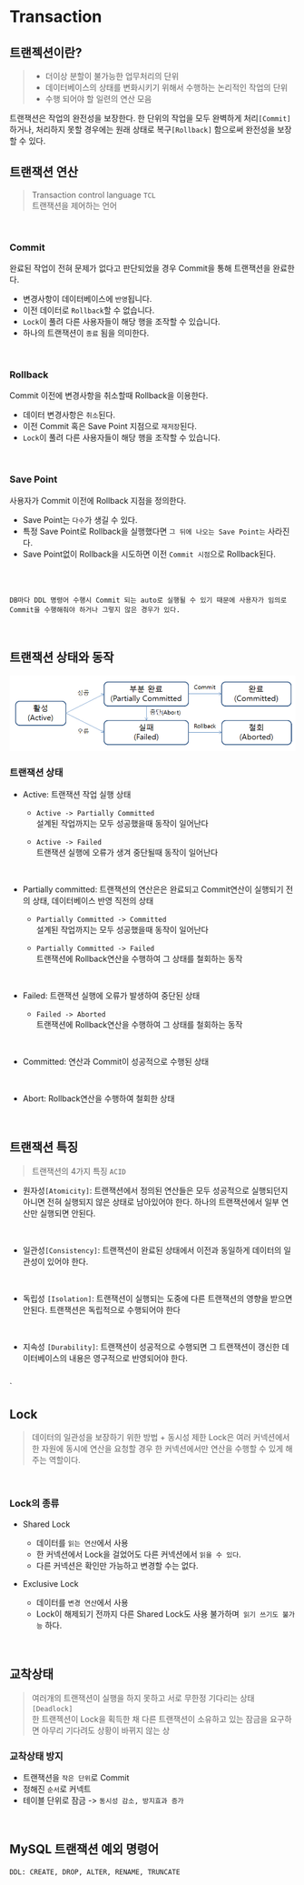 # Transaction

## 트랜젝션이란?

> - 더이상 분할이 불가능한 업무처리의 단위
> - 데이터베이스의 상태를 변화시키기 위해서 수행하는 논리적인 작업의 단위
> - 수행 되어야 할 일련의 연산 모음

트랜잭션은 작업의 완전성을 보장한다. 한 단위의 작업을 모두 완벽하게 처리`[Commit]`하거나, 처리하지 못할 경우에는 원래 상태로 복구`[Rollback]` 함으로써 완전성을 보장할 수 있다.

## 트랜잭션 연산

> Transaction control language `TCL`  
> 트랜잭션을 제어하는 언어

<br>

### Commit

완료된 작업이 전혀 문제가 없다고 판단되었을 경우 Commit을 통해 트랜잭션을 완료한다.

- 변경사항이 데이터베이스에 `반영`됩니다.
- 이전 데이터로 `Rollback`할 수 없습니다.
- `Lock`이 풀려 다른 사용자들이 해당 행을 조작할 수 있습니다.
- 하나의 트랜잭션이 `종료` 됨을 의미한다.

<br>

### Rollback

Commit 이전에 변경사항을 취소할때 Rollback을 이용한다.

- 데이터 변경사항은 `취소`된다.
- 이전 Commit 혹은 Save Point 지점으로 `재저장`된다.
- `Lock`이 풀려 다른 사용자들이 해당 행을 조작할 수 있습니다.

<br>

### Save Point

사용자가 Commit 이전에 Rollback 지점을 정의한다.

- Save Point는 `다수`가 생길 수 있다.
- 특정 Save Point로 Rollback을 실행했다면 `그 뒤에 나오는 Save Point는` 사라진다.
- Save Point없이 Rollback을 시도하면 이전 `Commit 시점`으로 Rollback된다.

<br> 
<br>

```
DB마다 DDL 명령어 수행시 Commit 되는 auto로 실행될 수 있기 때문에 사용자가 임의로 Commit을 수행해줘야 하거나 그렇지 않은 경우가 있다.
```

<br>

## 트랜잭션 상태와 동작

![트랜잭션 동작](./transaction/%ED%8A%B8%EB%9E%9C%EC%9E%AD%EC%85%98_%EC%83%81%ED%83%9C%EC%A0%84%EC%9D%B4%EB%8F%84.png)

### 트랜잭션 상태

- Active: 트랜잭션 작업 실행 상태

  - `Active -> Partially Committed`  
    설계된 작업까지는 모두 성공했을때 동작이 일어난다

  - `Active -> Failed`  
    트랜잭션 실행에 오류가 생겨 중단될때 동작이 일어난다

<br>

- Partially committed: 트랜잭션의 연산은은 완료되고 Commit연산이 실행되기 전의 상태, 데이터베이스 반영 직전의 상태

  - `Partially Committed -> Committed`  
    설계된 작업까지는 모두 성공했을때 동작이 일어난다

  - `Partially Committed -> Failed`  
    트랜잭션에 Rollback연산을 수행하여 그 상태를 철회하는 동작

<br>

- Failed: 트랜잭션 실행에 오류가 발생하여 중단된 상태

  - `Failed -> Aborted`  
    트랜잭션에 Rollback연산을 수행하여 그 상태를 철회하는 동작

<br>

- Committed: 연산과 Commit이 성공적으로 수행된 상태

<br>

- Abort: Rollback연산을 수행하여 철회한 상태

<br>

## 트랜잭션 특징

> 트랜잭션의 4가지 특징 `ACID`

- 원자성`[Atomicity]`: 트랜잭션에서 정의된 연산들은 모두 성공적으로 실행되던지 아니면 전혀 실행되지 않은 상태로 남아있어야 한다. 하나의 트랜잭션에서 일부 연산만 실행되면 안된다.

<br>

- 일관성`[Consistency]`: 트랜잭션이 완료된 상태에서 이전과 동일하게 데이터의 일관성이 있어야 한다.

<br>

- 독립성 `[Isolation]`: 트랜잭션이 실행되는 도중에 다른 트랜잭션의 영향을 받으면 안된다. 트랜잭션은 독립적으로 수행되어야 한다

<br>

- 지속성 `[Durability]`: 트랜잭션이 성공적으로 수행되면 그 트랜잭션이 갱신한 데이터베이스의 내용은 영구적으로 반영되어야 한다.

<br>`

## Lock

> 데이터의 일관성을 보장하기 위한 방법 + 동시성 제한
> Lock은 여러 커넥션에서 한 자원에 동시에 연산을 요청할 경우 한 커넥션에서만 연산을 수행할 수 있게 해주는 역할이다.

<br>

### Lock의 종류

- Shared Lock

  - 데이터를 `읽는 연산`에서 사용
  - 한 커넥션에서 Lock을 걸었어도 다른 커넥션에서 `읽을 수 있다`.
  - 다른 커넥션은 확인만 가능하고 변경할 수는 없다.

- Exclusive Lock
  - 데이터를 `변경 연산`에서 사용
  - Lock이 해제되기 전까지 다른 Shared Lock도 사용 불가하며` 읽기 쓰기도 불가능` 하다.

<br>

## 교착상태

> 여러개의 트랜잭션이 실행을 하지 못하고 서로 무한정 기다리는 상태` [Deadlock]`  
> 한 트랜젝션이 Lock을 획득한 채 다른 트랜잭션이 소유하고 있는 잠금을 요구하면 아무리 기다려도 상황이 바뀌지 않는 상

### 교착상태 방지

- 트랜잭션을 `작은 단위`로 Commit
- 정해진 `순서`로 커넥트
- 테이블 단위로 잠금 -> `동시성 감소, 방지효과 증가`

<br>

## MySQL 트랜잭션 예외 명령어

```
DDL: CREATE, DROP, ALTER, RENAME, TRUNCATE
```
